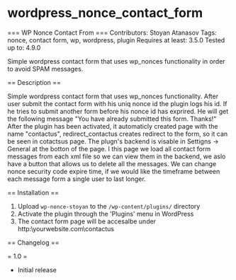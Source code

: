 # wordpress_nonce_contact_form
=== WP Nonce Contact From ===
Contributors: Stoyan Atanasov
Tags: nonce, contact form, wp, wordpress, plugin
Requires at least: 3.5.0
Tested up to: 4.9.0

Simple wordpress contact form that uses wp_nonces functionality in order to avoid SPAM messages.

== Description ==

   Simple wordpress contact form that uses wp_nonces functionality. After user submit the contact form with his uniq nonce id the plugin logs his id.
   If he tries to submit another form before his nonce id has exprired. He will get the following message "You have already submitted this form. Thanks!"
   After the plugin has been activated, it automaticly created page with the name "contactus", redirect_contactus creates redirect to the form, so it can be seen in cotactsus page.
   The plugn's backend is visable in Settigns -> General at the botton of the page. I this page we load all contact form messages from each xml file so we can view them in the backend, 
   we aslo have a button that allows us to delete all the messages.
   We can change nonce security code expire time, if we would like the timeframe between each message form a single user to last longer.

== Installation ==

1. Upload `wp-nonce-stoyan` to the `/wp-content/plugins/` directory
2. Activate the plugin through the 'Plugins' menu in WordPress
3. The contact form page will be accesalbe under http:\\yourwebsite.com\contactus 

== Changelog ==

= 1.0 =
* Initial release
